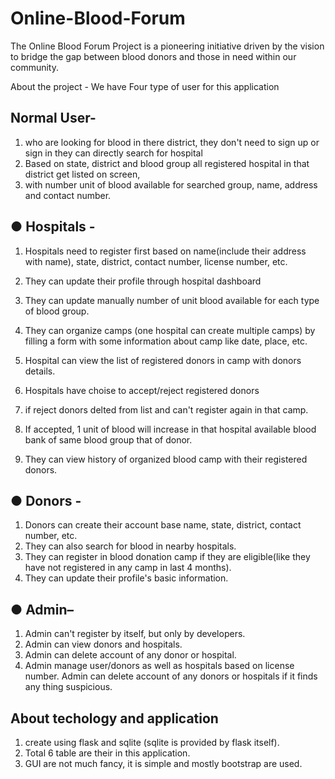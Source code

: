 # Online-Blood-Forum
The Online Blood Forum Project is a pioneering initiative driven by the vision to bridge 
the gap between blood donors and those in need within our community.

About the project  - We have Four type of user for this application

## Normal User-
1. who are looking for blood in there district, they don't need to sign up or sign in they can directly search for hospital
2. Based on state, district and blood group all registered hospital in that district get listed on screen,
3.  with number unit of blood available for searched group, name, address and contact number.
   
## ● Hospitals - 
1. Hospitals need to register first based on name(include their address with name), state, district, contact number, license number, etc.
2. They can update their profile through hospital dashboard
3. They can update manually number of unit blood available for each type of blood group.
4. They can organize camps (one hospital can create multiple camps)
by filling a form with some information about camp like date, place, etc.

5. Hospital can view the list of registered donors in camp with donors details.
6. Hospitals have choise to accept/reject registered donors
7. if reject donors delted from list and can't register again in that camp.
8. If accepted, 1 unit of blood will increase in that hospital available blood bank of same blood group that of donor.
9. They can view history of organized blood camp with their registered donors.

## ● Donors - 
1. Donors can create their account base name, state, district, contact number, etc.
2. They can also search for blood in nearby hospitals.
3. They can register in blood donation camp if they are eligible(like they have not registered in any camp in last 4 months).
4. They can update their profile's basic information.  

## ● Admin– 
1. Admin can't register by itself, but only by developers.
2. Admin can view donors and hospitals. 
3. Admin can delete account of any donor or hospital.
4. Admin manage user/donors as well as hospitals based on license 
number. Admin can delete account of any donors or hospitals if it finds any thing suspicious.

## About techology and application
1. create using flask and sqlite (sqlite is provided by flask itself).
2. Total 6 table are their in this application.
3. GUI are not much fancy, it is simple and mostly bootstrap are used.
